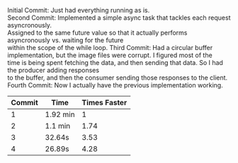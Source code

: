 Initial Commit: Just had everything running as is. \
Second Commit: Implemented a simple async task that tackles each request asyncronously. \
    Assigned to the same future value so that it actually performs asyncronously vs. waiting for the future \
    within the scope of the while loop.
Third Commit: Had a circular buffer implementation, but the image files were corrupt. I figured most of the \
    time is being spent fetching the data, and then sending that data. So I had the producer adding responses \
    to the buffer, and then the consumer sending those responses to the client. \
Fourth Commit: Now I actually have the previous implementation working. 

| Commit | Time | Times Faster |
| ------ | ---- | ----------  |
| 1 | 1.92 min | 1 |
| 2 | 1.1 min | 1.74 |
| 3 | 32.64s | 3.53 |
| 4 | 26.89s | 4.28 |
